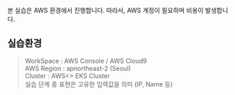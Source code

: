 본 실습은 AWS 환경에서 진행합니다. 따라서, AWS 계정이 필요하며 비용이 발생합니다.

실습환경
--------
> WorkSpace : AWS Console / AWS Cloud9  
> AWS Region : apnortheast-2 (Seoul)  
> Cluster : AWS<> EKS Cluster  
> 실습 단계 중 표현은 고유한 입력값을 의미 (IP, Name 등)